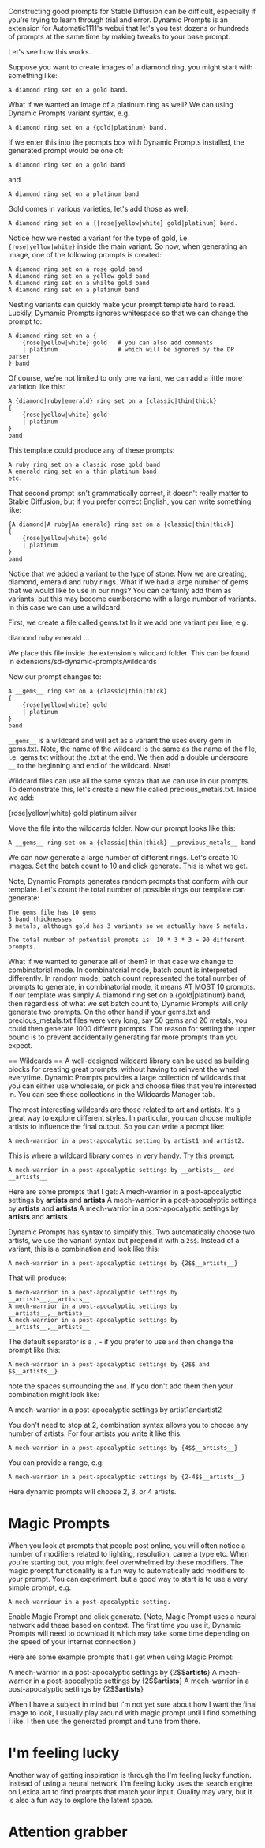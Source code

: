Constructing good prompts for Stable Diffusion can be difficult, especially if you're trying to learn through trial and error. Dynamic Prompts is an extension for Automatic1111's webui that let's you test dozens or hundreds of prompts at the same time by making tweaks to your base prompt.

Let's see how this works.

Suppose you want to create images of a diamond ring, you might start with something like:

    A diamond ring set on a gold band.

What if we wanted an image of a platinum ring as well? We can using Dynamic Prompts variant syntax, e.g.

    A diamond ring set on a {gold|platinum} band.

If we enter this into the prompts box with Dynamic Prompts installed, the generated prompt would be one of:

    A diamond ring set on a gold band

and

    A diamond ring set on a platinum band

Gold comes in various varieties, let's add those as well:

    A diamond ring set on a {{rose|yellow|white} gold|platinum} band.

Notice how we nested a variant for the type of gold, i.e. `{rose|yellow|white}` inside the main variant. So now, when generating an image, one of the following prompts is created:

    A diamond ring set on a rose gold band
    A diamond ring set on a yellow gold band
    A diamond ring set on a whilte gold band
    A diamond ring set on a platinum band

Nesting variants can quickly make your prompt template hard to read. Luckily, Dymamic Prompts ignores whitespace so that we can change the prompt to:

    A diamond ring set on a {
        {rose|yellow|white} gold   # you can also add comments
        | platinum                 # which will be ignored by the DP parser
    } band

Of course, we're not limited to only one variant, we can add a little more variation like this:

    A {diamond|ruby|emerald} ring set on a {classic|thin|thick} 
    {
        {rose|yellow|white} gold
        | platinum
    }
    band

This template could produce any of these prompts:

    A ruby ring set on a classic rose gold band
    A emerald ring set on a thin platinum band
    etc.

That second prompt isn't grammatically correct, it doesn't really matter to Stable Diffusion, but if you prefer correct English, you can write something like:

    {A diamond|A ruby|An emerald} ring set on a {classic|thin|thick} 
    {
        {rose|yellow|white} gold
        | platinum
    }
    band

Notice that we added a variant to the type of stone. Now we are creating, diamond, emerald and ruby rings. What if we had a large number of gems that we would like to use in our rings? You can certainly add them as variants, but this may become cumbersome with a large number of variants. In this case we can use a wildcard.

First, we create a file called gems.txt
In it we add one variant per line, e.g.

diamond
ruby
emerald
...

We place this file inside the extension's wildcard folder. This can be found in extensions/sd-dynamic-prompts/wildcards

Now our prompt changes to:

    A __gems__ ring set on a {classic|thin|thick} 
    {
        {rose|yellow|white} gold
        | platinum
    }
    band

`__gems__` is a wildcard and will act as a variant the uses every gem in gems.txt. Note, the name of the wildcard is the same as the name of the file, i.e. gems.txt without the .txt at the end. We then add a double underscore `__` to the beginning and end of the wildcard. Neat!

Wildcard files can use all the same syntax that we can use in our prompts. To demonstrate this, let's create a new file called precious_metals.txt. Inside we add:

{rose|yellow|white} gold
platinum
silver

Move the file into the wildcards folder. Now our prompt looks like this:

    A __gems__ ring set on a {classic|thin|thick} __previous_metals__ band

We can now generate a large number of different rings. Let's create 10 images. Set the batch count to 10 and click generate. This is what we get.

Note, Dynamic Prompts generates random prompts that conform with our template. Let's count the total number of possible rings our template can generate:

    The gems file has 10 gems
    3 band thicknesses
    3 metals, although gold has 3 variants so we actually have 5 metals.

    The total number of potential prompts is  10 * 3 * 3 = 90 different prompts.

What if we wanted to generate all of them? In that case we change to combinatorial mode. In combinatorial mode, batch count is interpreted differently. In random mode, batch count represented the total number of prompts to generate, in combinatorial mode, it means AT MOST 10 prompts. If our template was simply A diamond ring set on a {gold|platinum} band, then regardless of what we set batch count to, Dynamic Prompts will only generate two prompts. On the other hand if your gems.txt and precious_metals.txt files were very long, say 50 gems and 20 metals, you could then generate 1000 differnt prompts. The reason for setting the upper bound is to prevent accidentally generating far more prompts than you expect.

== Wildcards ==
A well-designed wildcard library can be used as building blocks for creating great prompts, without having to reinvent the wheel everytime. Dynamic Prompts provides a large collection of wildcards that you can either use wholesale, or pick and choose files that you're interested in. You can see these collections in the Wildcards Manager tab.

The most interesting wildcards are those related to art and artists. It's a great way to explore different styles. In particular, you can choose multiple artists to influence the final output. So you can write a prompt like:

    A mech-warrior in a post-apocalytic setting by artist1 and artist2.

This is where a wildcard library comes in very handy. Try this prompt:

    A mech-warrior in a post-apocalyptic settings by __artists__ and __artists__

Here are some prompts that I get:
    A mech-warrior in a post-apocalyptic settings by __artists__ and __artists__
    A mech-warrior in a post-apocalyptic settings by __artists__ and __artists__
    A mech-warrior in a post-apocalyptic settings by __artists__ and __artists__

Dynamic Prompts has syntax to simplify this. Two automatically choose two artists, we use the variant syntax but prepend it with a `2$$`. Instead of a variant, this is a combination and look like this:

    A mech-warrior in a post-apocalyptic settings by {2$$__artists__}

That will produce:

    A mech-warrior in a post-apocalyptic settings by __artists__,__artists__
    A mech-warrior in a post-apocalyptic settings by __artists__,__artists__
    A mech-warrior in a post-apocalyptic settings by __artists__,__artists__

The default separator is a `,` - if you prefer to use `and` then change the prompt like this:

    A mech-warrior in a post-apocalyptic settings by {2$$ and $$__artists__}

note the spaces surrounding the `and`. If you don't add them then your combination might look like:

A mech-warrior in a post-apocalyptic settings by artist1andartist2

You don't need to stop at 2, combination syntax allows you to choose any number of artists. For four artists you write it like this:

    A mech-warrior in a post-apocalyptic settings by {4$$__artists__}

You can provide a range, e.g.

    A mech-warrior in a post-apocalyptic settings by {2-4$$__artists__}

Here dynamic prompts will choose 2, 3, or 4 artists.

Magic Prompts
=============

When you look at prompts that people post online, you will often notice a number of modifiers related to lighting, resolution, camera type etc. When you're starting out, you might feel overwhelmed by these modifiers. The magic prompt functionality is a fun way to automatically add modifiers to your prompt. You can experiment, but a good way to start is to use a very simple prompt, e.g. 

    A mech-warriour in a post-apocalyptic setting.

Enable Magic Prompt and click generate. (Note, Magic Prompt uses a neural network add these based on context. The first time you use it, Dynamic Prompts will need to download it which may take some time depending on the speed of your Internet connection.)

Here are some example prompts that I get when using Magic Prompt:

A mech-warrior in a post-apocalyptic settings by {2$$__artists__}
A mech-warrior in a post-apocalyptic settings by {2$$__artists__}
A mech-warrior in a post-apocalyptic settings by {2$$__artists__}

When I have a subject in mind but I'm not yet sure about how I want the final image to look, I usually play around with magic prompt until I find something I like. I then use the generated prompt and tune from there.

I'm feeling lucky
=================
Another way of getting inspiration is through the I'm feeling lucky function. Instead of using a neural network, I'm feeling lucky uses the search engine on Lexica.art to find prompts that match your input. Quality may vary, but it is also a fun way to explore the latent space.

Attention grabber
=================

